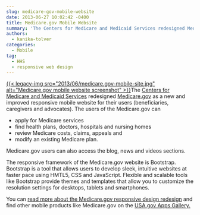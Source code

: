 ```yaml
---
slug: medicare-gov-mobile-website
date: 2013-06-27 10:02:42 -0400
title: Medicare.gov Mobile Website
summary: 'The Centers for Medicare and Medicaid Services redesigned Medicare.gov as a new and improved responsive mobile website for their users (beneficiaries, caregivers and advocates).  The users of the Medicare.gov can apply for Medicare services find health plans, doctors, hospitals and nursing homes review Medicare costs, claims, appeals and'
authors:
  - kanika-tolver
categories:
  - Mobile
tag:
  - HHS
  - responsive web design
---
```


[{{< legacy-img src="2013/06/medicare.gov-mobile-site.jpg" alt="Medicare.gov mobile website screenshot" >}}](https://s3.amazonaws.com/digitalgov/_legacy-img/2013/06/medicare.gov-mobile-site.jpg)The [Centers for Medicare and Medicaid Services](http://cms.gov/) redesigned [Medicare.gov](http://www.medicare.gov) as a new and improved responsive mobile website for their users (beneficiaries, caregivers and advocates). The users of the Medicare.gov can

  * apply for Medicare services
  * find health plans, doctors, hospitals and nursing homes
  * review Medicare costs, claims, appeals and
  * modify an existing Medicare plan.

Medicare.gov users can also access the blog, news and videos sections.

The responsive framework of the Medicare.gov website is Bootstrap. Bootstrap is a tool that allows users to develop sleek, intuitive websites at faster pace using HMTL5, CSS and JavaScript. Flexible and scalable tools like Bootstrap provide themes and templates that allow you to customize the resolution settings for desktops, tablets and smartphones.

You can [read more about the Medicare.gov responsive design redesign](https://digitalgov.sites.usa.gov/2012/09/13/medicare-gov-responsive-redesign/ "Medicare.gov Responsive Redesign") and find other mobile products like Medicare.gov on the [USA.gov Apps Gallery.](http://apps.usa.gov/)